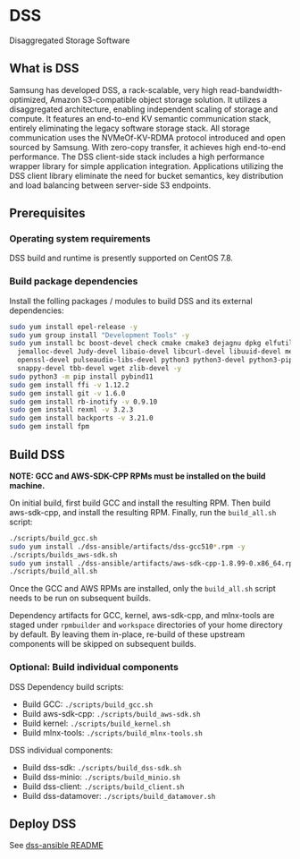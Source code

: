 # DSS

Disaggregated Storage Software

## What is DSS

Samsung has developed DSS, a rack-scalable, very high read-bandwidth-optimized, Amazon S3-compatible object storage solution. It utilizes a disaggregated architecture, enabling independent scaling of storage and compute. It features an end-to-end KV semantic communication stack, entirely eliminating the legacy software storage stack. All storage communication uses the NVMeOf-KV-RDMA protocol introduced and open sourced by Samsung. With zero-copy transfer, it achieves high end-to-end performance. The DSS client-side stack includes a high performance wrapper library for simple application integration. Applications utilizing the DSS client library eliminate the need for bucket semantics, key distribution and load balancing between server-side S3 endpoints.

## Prerequisites

### Operating system requirements

DSS build and runtime is presently supported on CentOS 7.8.

### Build package dependencies

Install the folling packages / modules to build DSS and its external dependencies:

```bash
sudo yum install epel-release -y
sudo yum group install "Development Tools" -y
sudo yum install bc boost-devel check cmake cmake3 dejagnu dpkg elfutils-libelf-devel expect glibc-devel \
  jemalloc-devel Judy-devel libaio-devel libcurl-devel libuuid-devel meson ncurses-devel numactl-devel \
  openssl-devel pulseaudio-libs-devel python3 python3-devel python3-pip rdma-core-devel redhat-lsb ruby-devel \
  snappy-devel tbb-devel wget zlib-devel -y
sudo python3 -m pip install pybind11
sudo gem install ffi -v 1.12.2
sudo gem install git -v 1.6.0
sudo gem install rb-inotify -v 0.9.10
sudo gem install rexml -v 3.2.3
sudo gem install backports -v 3.21.0
sudo gem install fpm
```

## Build DSS

**NOTE: GCC and AWS-SDK-CPP RPMs must be installed on the build machine.**

On initial build, first build GCC and install the resulting RPM.
Then build aws-sdk-cpp, and install the resulting RPM.
Finally, run the `build_all.sh` script:

```bash
./scripts/build_gcc.sh
sudo yum install ./dss-ansible/artifacts/dss-gcc510*.rpm -y
./scripts/builds_aws-sdk.sh
sudo yum install ./dss-ansible/artifacts/aws-sdk-cpp-1.8.99-0.x86_64.rpm -y
./scripts/build_all.sh
```

Once the GCC and AWS RPMs are installed, only the `build_all.sh` script needs to be run on subsequent builds.

Dependency artifacts for GCC, kernel, aws-sdk-cpp, and mlnx-tools are staged under `rpmbuilder` and `workspace` directories of your home directory by default. By leaving them in-place, re-build of these upstream components will be skipped on subsequent builds.

### Optional: Build individual components

DSS Dependency build scripts:

* Build GCC: `./scripts/build_gcc.sh`
* Build aws-sdk-cpp: `./scripts/build_aws-sdk.sh`
* Build kernel: `./scripts/build_kernel.sh`
* Build mlnx-tools: `./scripts/build_mlnx-tools.sh`

DSS individual components:

* Build dss-sdk: `./scripts/build_dss-sdk.sh`
* Build dss-minio: `./scripts/build_minio.sh`
* Build dss-client: `./scripts/build_client.sh`
* Build dss-datamover: `./scripts/build_datamover.sh`

## Deploy DSS

See [dss-ansible README](https://github.com/OpenMPDK/dss-ansible/blob/master/README.md)
